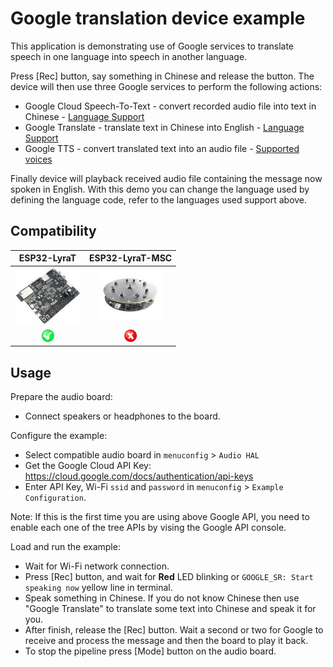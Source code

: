 # Google translation device example

This application is demonstrating use of Google services to translate speech in one language into speech in another language.

Press [Rec] button, say something in Chinese and release the button. The device will then use three Google services to perform the following actions:

- Google Cloud Speech-To-Text - convert recorded audio file into text in Chinese - [Language Support](https://cloud.google.com/speech-to-text/docs/languages)
- Google Translate - translate text in Chinese into English - [Language Support](https://cloud.google.com/translate/docs/languages)
- Google TTS - convert translated text into an audio file - [Supported voices](https://cloud.google.com/text-to-speech/docs/voices)

Finally device will playback received audio file containing the message now spoken in English. With this demo you can change the language used by defining the language code, refer to the languages used support above.

## Compatibility

| ESP32-LyraT | ESP32-LyraT-MSC |
|:-----------:|:---------------:|
| [![alt text](../../../docs/_static/esp32-lyrat-v4.2-side-small.jpg "ESP32-LyraT")](https://docs.espressif.com/projects/esp-adf/en/latest/get-started/get-started-esp32-lyrat.html) | [![alt text](../../../docs/_static/esp32-lyratd-msc-v2.2-small.jpg "ESP32-LyraTD-MSC")](https://docs.espressif.com/projects/esp-adf/en/latest/get-started/get-started-esp32-lyratd-msc.html) |
| ![alt text](../../../docs/_static/yes-button.png "Compatible") | ![alt text](../../../docs/_static/no-button.png "Not Compatible") |

## Usage

Prepare the audio board:

- Connect speakers or headphones to the board. 

Configure the example:

- Select compatible audio board in `menuconfig` > `Audio HAL`
- Get the Google Cloud API Key: https://cloud.google.com/docs/authentication/api-keys 
- Enter API Key, Wi-Fi `ssid` and `password` in `menuconfig` > `Example Configuration`.

Note: If this is the first time you are using above Google API, you need to enable each one of the tree APIs by vising the Google API console.

Load and run the example:

 - Wait for Wi-Fi network connection.
 - Press [Rec] button, and wait for **Red** LED blinking or `GOOGLE_SR: Start speaking now` yellow line in terminal.
 - Speak something in Chinese. If you do not know Chinese then use "Google Translate" to translate some text into Chinese and speak it for you.
 - After finish, release the [Rec] button. Wait a second or two for Google to receive and process the message and then the board to play it back.
- To stop the pipeline press [Mode] button on the audio board.
